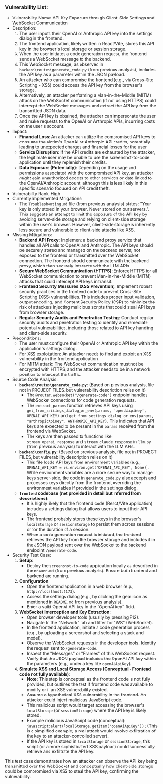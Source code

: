 ### Vulnerability List:

* Vulnerability Name: API Key Exposure through Client-Side Settings and WebSocket Communication
* Description:
    1. The user inputs their OpenAI or Anthropic API key into the settings dialog in the frontend.
    2. The frontend application, likely written in React/Vite, stores this API key in the browser's local storage or session storage.
    3. When the user initiates a code generation request, the frontend sends a WebSocket message to the backend.
    4. This WebSocket message, as observed in `backend\routes\generate_code.py` (from previous analysis), includes the API key as a parameter within the JSON payload.
    5. An attacker who can compromise the frontend (e.g., via Cross-Site Scripting - XSS) could access the API key from the browser's storage.
    6. Alternatively, an attacker performing a Man-in-the-Middle (MITM) attack on the WebSocket communication (if not using HTTPS) could intercept the WebSocket messages and extract the API key from the transmitted JSON data.
    7. Once the API key is obtained, the attacker can impersonate the user and make requests to the OpenAI or Anthropic APIs, incurring costs on the user's account.
* Impact:
    - **Financial Loss**: An attacker can utilize the compromised API keys to consume the victim's OpenAI or Anthropic API credits, potentially leading to unexpected charges and financial losses for the user.
    - **Service Disruption**: If the API credits are exhausted by the attacker, the legitimate user may be unable to use the screenshot-to-code application until they replenish their credits.
    - **Data Exposure (Potentially)**: Depending on the usage and permissions associated with the compromised API key, an attacker *might* gain unauthorized access to other services or data linked to the OpenAI/Anthropic account, although this is less likely in this specific scenario focused on API credit theft.
* Vulnerability Rank: High
* Currently Implemented Mitigations:
    - The `Troubleshooting.md` file (from previous analysis) states: "Your key is only stored in your browser. Never stored on our servers.". This suggests an attempt to limit the exposure of the API key by avoiding server-side storage and relying on client-side storage within the user's browser. However, client-side storage is inherently less secure and vulnerable to client-side attacks like XSS.
* Missing Mitigations:
    - **Backend API Proxy**: Implement a backend proxy service that handles all API calls to OpenAI and Anthropic. The API keys should be securely stored and managed on the backend server, not exposed to the frontend or transmitted over the WebSocket connection. The frontend should communicate with the backend proxy, which then securely interacts with the LLM APIs.
    - **Secure WebSocket Communication (HTTPS)**: Enforce HTTPS for all WebSocket communication to prevent Man-in-the-Middle (MITM) attacks that could intercept API keys in transit.
    - **Frontend Security Measures (XSS Prevention)**: Implement robust security practices in the frontend code to prevent Cross-Site Scripting (XSS) vulnerabilities. This includes proper input validation, output encoding, and Content Security Policy (CSP) to minimize the risk of attackers injecting malicious scripts that could steal API keys from browser storage.
    - **Regular Security Audits and Penetration Testing**: Conduct regular security audits and penetration testing to identify and remediate potential vulnerabilities, including those related to API key handling and client-side security.
* Preconditions:
    - The user must configure their OpenAI or Anthropic API key within the application's settings dialog.
    - For XSS exploitation: An attacker needs to find and exploit an XSS vulnerability in the frontend application.
    - For MITM attack: The WebSocket communication must not be encrypted with HTTPS, and the attacker needs to be in a network position to intercept the traffic.
* Source Code Analysis:
    - **`backend\routes\generate_code.py`**: (Based on previous analysis, file not in PROJECT FILES, but vulnerability description relies on it)
        - The `@router.websocket("/generate-code")` endpoint handles WebSocket connections for code generation requests.
        - The `extract_params` function retrieves API keys using `get_from_settings_dialog_or_env(params, "openAiApiKey", OPENAI_API_KEY)` and `get_from_settings_dialog_or_env(params, "anthropicApiKey", ANTHROPIC_API_KEY)`. This indicates that API keys are expected to be present in the `params` received from the frontend via WebSocket.
        - The keys are then passed to functions like `stream_openai_response` and `stream_claude_response` in `llm.py` (from previous analysis) to interact with the LLM APIs.
    - **`backend\config.py`**: (Based on previous analysis, file not in PROJECT FILES, but vulnerability description relies on it)
        - This file loads API keys from environment variables (e.g., `OPENAI_API_KEY = os.environ.get("OPENAI_API_KEY", None)`). While environment variables are a more secure way to manage keys server-side, the code in `generate_code.py` also accepts and processes keys directly from the frontend, overriding the environment variables if provided in the settings dialog.
    - **`frontend` codebase (not provided in detail but inferred from descriptions)**:
        - It is highly likely that the frontend code (React/Vite application) includes a settings dialog that allows users to input their API keys.
        - The frontend probably stores these keys in the browser's `localStorage` or `sessionStorage` to persist them across sessions or for the duration of a session.
        - When a code generation request is initiated, the frontend retrieves the API key from the browser storage and includes it in the JSON payload sent over the WebSocket to the backend endpoint `/generate-code`.
* Security Test Case:
    1. **Setup**:
        - Deploy the `screenshot-to-code` application locally as described in the `README.md` (from previous analysis). Ensure both frontend and backend are running.
    2. **Configuration**:
        - Open the frontend application in a web browser (e.g., `http://localhost:5173`).
        - Access the settings dialog (e.g., by clicking the gear icon as mentioned in `README.md` from previous analysis).
        - Enter a valid OpenAI API key in the "OpenAI key" field.
    3. **WebSocket Interception and Key Extraction**:
        - Open browser developer tools (usually by pressing F12).
        - Navigate to the "Network" tab and filter for "WS" (WebSocket).
        - In the frontend application, initiate a code generation process (e.g., by uploading a screenshot and selecting a stack and model).
        - Observe the WebSocket requests in the developer tools. Identify the request sent to `/generate-code`.
        - Inspect the "Messages" or "Frames" of this WebSocket request. Verify that the JSON payload includes the OpenAI API key within the parameters (e.g., under a key like `openAiApiKey`).
    4. **Simulate XSS and Local Storage Access (Conceptual - Frontend code not fully available)**:
        - **Note:** This step is conceptual as the frontend code is not fully provided, but outlines the test if frontend code was available to modify or if an XSS vulnerability existed.
        - Assume a hypothetical XSS vulnerability in the frontend. An attacker could inject malicious JavaScript code.
        - This malicious script would target accessing the browser's `localStorage` (or `sessionStorage`) where the API key is likely stored.
        - Example malicious JavaScript code (conceptual): `javascript:alert(localStorage.getItem('openAiApiKey'));` (This is a simplified example; a real attack would involve exfiltration of the key to an attacker-controlled server).
        - If the API key is stored in `localStorage` or `sessionStorage`, this script (or a more sophisticated XSS payload) could successfully retrieve and exfiltrate the API key.

This test case demonstrates how an attacker can observe the API key being transmitted over the WebSocket and conceptually how client-side storage could be compromised via XSS to steal the API key, confirming the vulnerability.
